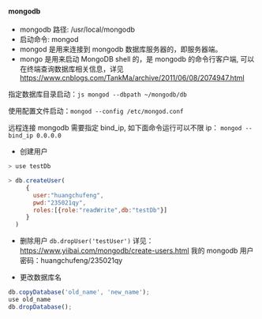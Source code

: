 #### mongodb

-   mongodb 路径: /usr/local/mongodb
-   启动命令: mongod
-   mongod 是用来连接到 mongodb 数据库服务器的，即服务器端。
-   mongo 是用来启动 MongoDB shell 的，是 mongodb 的命令行客户端, 可以在终端查询数据库相关信息，详见 https://www.cnblogs.com/TankMa/archive/2011/06/08/2074947.html

指定数据库目录启动：`js mongod --dbpath ~/mongodb/db`

使用配置文件启动：`mongod --config /etc/mongod.conf`

远程连接 mongodb 需要指定 bind_ip, 如下面命令运行可以不限 ip：
`mongod --bind_ip 0.0.0.0`

-   创建用户

```js
> use testDb

> db.createUser(
     {
       user:"huangchufeng",
       pwd:"235021qy",
       roles:[{role:"readWrite",db:"testDb"}]
     }
  )
```

-   删除用户
    `db.dropUser('testUser')`
    详见：https://www.yiibai.com/mongodb/create-users.html
    我的 mongodb 用户密码：huangchufeng/235021qy

-   更改数据库名

```js
db.copyDatabase('old_name', 'new_name');
use old_name
db.dropDatabase();
```
